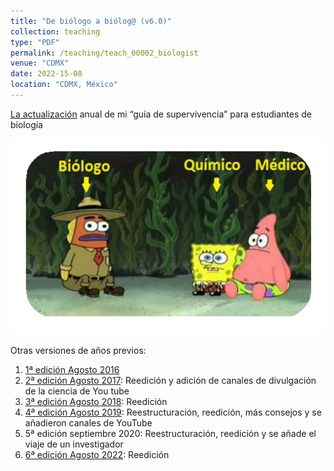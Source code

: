 ```yaml
---
title: "De biólogo a biólog@ (v6.0)"
collection: teaching
type: "PDF"
permalink: /teaching/teach_00002_biologist
venue: "CDMX"
date: 2022-15-08
location: "CDMX, México"
---
```


<a href="https://drive.google.com/file/d/1BNApi3GvTwP5s0WIYfGxlUzmbXCOmHBR/view?usp=sharing">La actualización</a> anual de mi “guía de supervivencia” para estudiantes de biología 

![webinar](/images/teaching/biol.png)

Otras versiones de años previos: 
1. <a href="https://drive.google.com/file/d/0BzLQTmaexNV2TmFDVkF3UUtYZEk/view?usp=sharing">1ª edición Agosto 2016</a>
2. <a href="https://drive.google.com/file/d/0BzLQTmaexNV2OEkzUHhxenRndzQ/view?usp=sharing">2ª edición Agosto 2017</a>: Reedición y adición de canales de divulgación de la ciencia de You tube
3. <a href="https://drive.google.com/file/d/1rlM1Wbho-x-E37URxmJYWrHdDOapL1_l/view?usp=sharing">3ª edición Agosto 2018</a>: Reedición
4. <a href="https://drive.google.com/file/d/1KlHNEPSEYWGYacnhiyGBDIV32YT3RCtu/view?usp=sharing">4ª edición Agosto 2019</a>: Reestructuración, reedición, más consejos y se añadieron canales de YouTube
5. 5ª edición septiembre 2020: Reestructuración, reedición y se añade el viaje de un investigador
6. <a href="https://drive.google.com/file/d/1BNApi3GvTwP5s0WIYfGxlUzmbXCOmHBR/view?usp=sharing">6ª edición Agosto 2022</a>: Reedición
